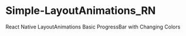 # Simple-LayoutAnimations_RN
React Native LayoutAnimations Basic ProgressBar with Changing Colors


